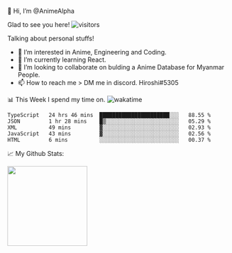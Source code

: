 👋 Hi, I’m @AnimeAlpha

Glad to see you here!  ![visitors](https://visitor-badge.glitch.me/badge?page_id=92675084)

Talking about personal stuffs!
- 👀 I’m interested in Anime, Engineering and Coding.
- 🌱 I’m currently learning React.
- 💞️ I’m looking to collaborate on bulding a Anime Database for Myanmar People.
- 📫 How to reach me > DM me in discord. Hiroshi#5305


📊 This Week I spend my time on. ![wakatime](https://wakatime.com/badge/user/47fa5905-5b5a-4ae7-9f80-05725739cf10.svg)

<!--START_SECTION:waka-->
```text
TypeScript   24 hrs 46 mins  ██████████████████████░░░   88.55 % 
JSON         1 hr 28 mins    █▒░░░░░░░░░░░░░░░░░░░░░░░   05.29 % 
XML          49 mins         ▓░░░░░░░░░░░░░░░░░░░░░░░░   02.93 % 
JavaScript   43 mins         ▓░░░░░░░░░░░░░░░░░░░░░░░░   02.56 % 
HTML         6 mins          ░░░░░░░░░░░░░░░░░░░░░░░░░   00.37 % 
```
<!--END_SECTION:waka-->


📈 My Github Stats:

<img height="180em" src="https://github-readme-stats.vercel.app/api?username=AnimeAlpha&show_icons=true&hide_border=true&&count_private=true&include_all_commits=true" />

<!---
AnimeAlpha/AnimeAlpha is a ✨ special ✨ repository because its `README.md` (this file) appears on your GitHub profile.
You can click the Preview link to take a look at your changes.
--->
